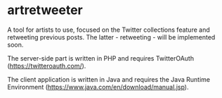 # artretweeter
A tool for artists to use, focused on the Twitter collections feature and retweeting previous posts. The latter - retweeting - will be implemented soon.

The server-side part is written in PHP and requires TwitterOAuth (https://twitteroauth.com/). 

The client application is written in Java and requires the Java Runtime Environment (https://www.java.com/en/download/manual.jsp).
